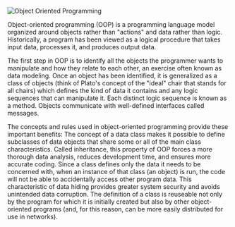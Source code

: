 

![Object Oriented Programming](http://markmwaura.github.io/images/OOP.jpg)

Object-oriented programming (OOP) is a programming language model organized around objects rather than "actions" and data rather than logic. Historically, a program has been viewed as a logical procedure that takes input data, processes it, and produces output data.


The first step in OOP is to identify all the objects the programmer wants to manipulate and how they relate to each other, an exercise often known as data modeling. Once an object has been identified, it is generalized as a class of objects (think of Plato's concept of the "ideal" chair that stands for all chairs) which defines the kind of data it contains and any logic sequences that can manipulate it. Each distinct logic sequence is known as a method. Objects communicate with well-defined interfaces called messages.


The concepts and rules used in object-oriented programming provide these important benefits:
The concept of a data class makes it possible to define subclasses of data objects that share some or all of the main class characteristics. Called inheritance, this property of OOP forces a more thorough data analysis, reduces development time, and ensures more accurate coding. Since a class defines only the data it needs to be concerned with, when an instance of that class (an object) is run, the code will not be able to accidentally access other program data. This characteristic of data hiding provides greater system security and avoids unintended data corruption. The definition of a class is reuseable not only by the program for which it is initially created but also by other object-oriented programs (and, for this reason, can be more easily distributed for use in networks).